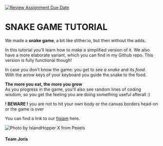 [![Review Assignment Due Date](https://classroom.github.com/assets/deadline-readme-button-24ddc0f5d75046c5622901739e7c5dd533143b0c8e959d652212380cedb1ea36.svg)](https://classroom.github.com/a/Y748gS5A)

# SNAKE GAME TUTORIAL

We made a **snake game**, a bit like slither.io, but then without the adds.

In this tutorial you'll learn how to make a simplified version of it. We also have a more elaborate variant, which you can find in my Github repo. This version is fully functional though!

In case you don't know the game: you get to see _a snake_ and its _food_.<br>
With the arrow keys of your keyboard you guide the snake to the food.

**The more you eat, the more you grow**<br>
As you progress in the game, you'll also see random lines of coding wisdom, so you get the feeling you are doing something useful afterall :)

**! BEWARE !** you are not to hit your own body or the canvas borders head-on or the game is over<br>

You can find a link to our [figjam](https://www.figma.com/file/sk6eKvbMgszTR92wo2M7jF/snake-game-project?type=whiteboard&node-id=0%3A1&t=IFoVkDXFUqPiFgIg-1 "snake game figjam") here.<br>

![Photo by IslandHopper X from Pexels](https://img.tapimg.net/market/images/a379b23b17cf12480fe48e2dea63b4d2.jpg/appicon "snake picture")<br>

#### Team Joris 